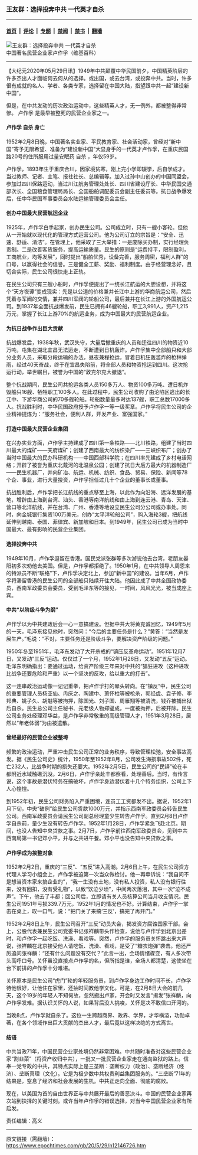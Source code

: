 ### 王友群：选择投奔中共 一代英才自杀

---

#### [首页](../../../..?n12146726) &nbsp;|&nbsp; [评论](../../../../../epoch-comment?n12146726) &nbsp;|&nbsp; [专题](../../../../../epoch-special?n12146726) &nbsp;|&nbsp; [禁闻](../../../../../epoch-news?n12146726) &nbsp;|&nbsp; [禁书](../../../../../books?n12146726) &nbsp;|&nbsp; [翻墙](https://github.com/gfw-breaker/nogfw/blob/master/README.md?n12146726)


<div><img alt="王友群：选择投奔中共 一代英才自杀" class="attachment-djy_600_400 size-djy_600_400 wp-post-image" src="https://i.epochtimes.com/assets/uploads/2020/05/0ff41bd5ad6eddc41f97089239dbb6fd52663362.jpeg"/>
<div class="caption">
 中国著名民营企业家卢作孚（维基百科）
</div></div><hr/><div class="post_content" id="artbody" itemprop="articleBody">
 <!-- article content begin -->
 <p>
  【大纪元2020年05月29日讯】1949年中共颠覆中华民国前夕，中国精英阶层的许多杰出人才面临何去何从的选择。或出国，或去台湾，或投奔中共。当时，许多很有成就的名人、学者、各类专家，选择留在中国大陆，指望跟中共一起“建设新中国”。
 </p>
 <p>
  但是，在中共发动的历次政治运动中，这些精英人才，无一例外，都被整得非常惨。
  <ok href="https://www.epochtimes.com/gb/tag/%E5%8D%A2%E4%BD%9C%E5%AD%9A.html">
   卢作孚
  </ok>
  是最早被整死的民营企业家之一。
 </p>
 <h4>
  <ok href="https://www.epochtimes.com/gb/tag/%E5%8D%A2%E4%BD%9C%E5%AD%9A.html">
   卢作孚
  </ok>
  <ok href="https://www.epochtimes.com/gb/tag/%E8%87%AA%E6%9D%80.html">
   自杀
  </ok>
  身亡
 </h4>
 <p>
  1952年2月8日晚，中国著名实业家、平民教育家、社会活动家，曾经对“新中国”寄予无限希望、准备为“建设新中国”大显身手的一代英才卢作孚，在重庆民国路20号的住所服用过量安眠药
  <ok href="https://www.epochtimes.com/gb/tag/%E8%87%AA%E6%9D%80.html">
   自杀
  </ok>
  ，年仅59岁。
 </p>
 <p>
  卢作孚，1893年生于重庆合川，因家境贫寒，刚上完小学即辍学，后自学成才。当过教师、记者、主笔、报社社长、总编辑等。加入过孙中山创办的中国同盟会，参加过四川保路运动，当过川江航务管理处处长、四川省建设厅长、中华民国交通部次长、全国粮食管理局局长、全国船舶调配委员会副主任委员等。抗日战争爆发后，任中华民国军事委员会水陆运输管理委员会主任。
 </p>
 <h4>
  创办中国最大民营航运企业
 </h4>
 <p>
  1925年，卢作孚白手起家，创办民生公司。公司成立时，只有一艘小客轮。但他从一开始就以现代化的管理方式运营公司。他为公司订立的宗旨是：“安全、迅速、舒适、清洁”。在管理上，他采取了三大举措：一是废除买办制，实行经理负责制。二是改善客货服务，提高运输质量。民生的原则是“运费持平，限制盈利，工商航业，均等发展”，同时提出“船舶优秀，设备完善，服务周密，福利人群”的口号，以赢得社会的信誉。三是健全工薪、奖励、福利制度。由于经营理念好，且切合实际，民生公司很快走上正轨。
 </p>
 <p>
  在民生公司只有三艘小船时，卢作孚便提出了一统长江航运的大胆设想，并将这个“天方夜谭”变成现实：先是以公道的价格兼并长江中上游的华商航运公司，然后凭着与军阀的交情，兼并四川军阀的轮船公司，最后兼并在长江上游的外国航运公司。到1937年全面抗战爆发前，民生已拥有46艘轮船，职工3,991人，资产1,215万元，掌握了长江上游70%的航运业务，成为中国最大的民营航运企业。
 </p>
 <h4>
  为抗日战争作出巨大贡献
 </h4>
 <p>
  抗战爆发后，1938年秋，武汉失守，大量后撤重庆的人员和迁往四川的物资近10万吨，屯集在湖北宜昌无法运走，不断遭到日机轰炸。卢作孚集中全部船只和大部分业务人员，采取分段运输的办法，昼夜兼程抢运，冒着日机狂轰滥炸的枪林弹雨，经过40天奋战，终于在宜昌失陷前，将全部人员和物资抢运到四川。这次抢运行动，举世瞩目，被誉为中国的“敦克尔克大撤退”。
 </p>
 <p>
  整个抗战期间，民生公司共抢运各类人员150多万人、物资100多万吨、遭日机炸毁船只16艘、牺牲职工100多人。在此过程中，民生公司收购了由沦陷区逃出的长江中、下游华商公司的70多艘轮船。轮船数量最多时达137艘，职工总数17000多人。抗战胜利时，中华民国政府授予卢作孚一等一级奖章。卢作孚将民生公司的企业精神提炼为：“服务社会，便利人群，开发产业、富强国家。”
 </p>
 <h4>
  打造中国最大民营企业集团
 </h4>
 <p>
  在兴办实业方面，卢作孚主持建成了四川第一条铁路——北川铁路，组建了当时四川最大的煤矿——天府煤矿；创建了西南最大的纺织染厂——三峡织布厂；创办了当时中国最大的民办科研机构——中国西部科学院；在四川率先建成了乡村电话网络；开辟了被誉为重庆北戴河的北温泉公园；创建了抗日大后方最大的机器制造厂——民生机器厂，并向矿冶、航运、机械、纺织、食品、贸易、保险、新闻等78个企、事业，进行大量投资，卢作孚担任过几十个企业的董事长或董事。
 </p>
 <p>
  抗战胜利后，卢作孚把长江航线的重点移至上海，以此作为向沿海、远洋发展的基地，增辟由上海到台湾、汕头、香港等南洋航线和由上海到连云港、青岛、天津、营口等北洋航线，并在台湾、广州、香港等地设立民生公司分公司或办事处。同时，向金城银行集资100万美元，创办“太平洋轮船公司”，购入海轮3艘，把航线延伸到越南、泰国、菲律宾、新加坡和日本。到1949年，民生公司已成为当时中国最大、最有影响的民营企业集团。
 </p>
 <h4>
  选择投奔中共
 </h4>
 <p>
  1949年10月，卢作孚逗留在香港。国民党派张群等多次游说他去台湾，老朋友晏阳初多次劝他去美国。但是，卢作孚都拒绝了。1950年1月，在中共领导人周恩来的特派员不断“联络”下，卢作孚决定北上，参加“新中国”的建设。当年6月，卢作孚将滞留香港的民生公司的全部船只陆续开往大陆。他因此成了中共全国政协委员，西南军政委员会委员，受到毛泽东等的接见，一时间，风风光光，被当成座上宾。
 </p>
 <h4>
  中共“以阶级斗争为纲”
 </h4>
 <p>
  卢作孚以为中共建政后会一心一意搞建设。但据中共大将黄克诚回忆，1949年5月的一天，毛泽东接见他时，突然问：“今后的主要任务是什么？”黄答：“当然是发展生产。”毛说：“不对，主要任务还是阶级斗争，要解决资产阶级的问题。”
 </p>
 <p>
  1950年冬至1951年，毛泽东发动了大开杀戒的“镇压反革命运动”。1951年12月7日，又发动“三反”运动。仅仅过了一个月，1952年1月26日，又发动“五反”运动。毛泽东明确指出：要通过运动，给资产阶级三年来对中共的“猖狂进攻（这种进攻比战争还要危险和严重）以一个坚决的反攻，给以重大的打击”。
 </p>
 <p>
  这一连串政治运动像一记记重拳，把卢作孚打的晕头转向。在“镇反”中，民生公司的重要管理人员杨亚仙、冉庆之、陶建中、萧怀柱等被枪杀，郭经虞、袁子修、李邦典、姚子久、胡魁等被拘押，陈国光、刘子国、周雁翔等被清洗，钱乔被捕出狱后自杀。民生总公司主任秘书、元老级人物郑璧成，一度被拘押，后被开除。民生公司业务处经理邓华益，是卢作孚非常敬重的高级管理人才，1951年3月28日，居然以“年老体弱”为由被遣散。
 </p>
 <h4>
  曾经最好的民营企业被整垮
 </h4>
 <p>
  频繁的政治运动，严重冲击民生公司正常的业务秩序，导致管理松弛，安全事故高发。据《民生公司史》统计，1950年至1952年8月，公司发生海损事故502件，死亡232人，比战争时期的损失还要大。1952年2月5日，民生公司的“民铎”轮在丰都附近水域触礁沉没。2月6日，卢作孚亲赴丰都察看，处理善后。当时，有传言说，这个事故是潜伏特务在搞破坏，卢作孚身边潜伏着十几个特务组织，公司上下人心惶惶。
 </p>
 <p>
  到1952年初，民生公司财务陷入严重困境，连员工工资都发不出。据说，1952年1月下旬，中央“破例”给民生公司贷款1000万元，并指示西南军政委员会转告民生公司。西南军政委员会请民生公司副总经理童少生转告卢作孚。直到2月8日卢作孚自杀前，童少生没有转告卢作孚。1952年1月28日，卢作孚紧急飞赴北京。期间，也没人告知中央贷款之事。2月7日，卢作孚前往西南军政委员会，见到中共西南局第一书记邓小平，并与之共进午餐。邓小平也没告知中央贷款之事。
 </p>
 <h4>
  卢作孚成为挨整对象
 </h4>
 <p>
  1952年2月2日，重庆的“三反”、“五反”进入高潮。2月6日上午，在民生公司资方代理人学习小组会上，卢作孚被迫第一次当众做检讨。他一再申诉说：“我自问不是想当资本家来搞企业的”，“我一生没有土地，没有私人投资，私人没有银行往来，没有回扣，没有受礼物”，以致“饮泣少顷”，中间两次落泪，其中一次“泣不成声”。下午，他去了丰都；回公司后，立即请有关人员核算公司当月收支情况。民生公司1951年亏损339.7万元，1952年1月的情况也不好。计算结束，卢作孚一掌击在桌上，叹一口气，说：“把门关了来搞‘三反’，搞完了再开门。”
 </p>
 <p>
  1952年2月8日上午，民生公司召开“三反”动员大会，揭发资方腐蚀国家干部。会上，公股代表兼民生公司党委书记张祥麟带头作检查，说他与卢作孚到北京出差时，和卢作孚一起吃饭、洗澡、看戏等。突然，卢作孚的服务员关怀跳出来大声说，张祥麟在北京接受他人请吃饭、洗澡、看戏，是受了“糖衣炮弹”袭击。他还严厉追问张祥麟：“还有什么问题没有交代？”此言一出，会场情绪骤变，有人多次带头高呼口号。关怀虽没直接点卢作孚的名，但所指是谁，全场人都清楚，这使坐在台下前排的卢作孚十分难堪。
 </p>
 <p>
  关怀原本是民生公司“虎门”轮的年轻服务员，到卢作孚身边工作时间不长，卢作孚待他很好，让他住在家里，还抽时间教他学文化。可是，在2月8日大会的前几天，这个19岁的年轻人不知何故，忽然搬出卢家，开会时又发言“揭发”张祥麟，向卢作孚发难。据认识关怀的人说，如果背后没人挑唆，关怀是决不敢信口开河的。
 </p>
 <p>
  当晚8点，卢作孚就自杀了。这位一生跨越商界、政界、学界，才华横溢，功勋卓著，在各个领域作出巨大贡献的杰出人才，最后竟以这样决绝的方式离世。
 </p>
 <h4>
  结语
 </h4>
 <p>
  中共当政71年，中国民营企业家处境仍然非常困难。中共随时准备对这些民营企业家“割韭菜”（将资产收归中共），一批又一批民营企业家走在通向监狱的路上。信奉一党专政的中共，其特点实际上是三垄断：垄断权力（政治）、垄断经济（经济）、垄断真理（文化）。它是为极少数中共权贵利益集团服务的。“三垄断”71年的结果是，窒息了经济和社会发展的生机。中共正走向全面、彻底的腐败。
 </p>
 <p>
  现在，以美国为首的自由世界正与中共展开最后的善恶决斗。中国的民营企业家再次站到抉择的关键时刻。或许当年卢作孚的错误选择，对当今中国民营企业家有所启发。
 </p>
 <p>
  责任编辑：高义
 </p>
 <!-- article content end -->
 <div id="below_article_ad">
 </div>
</div>


---

原文链接（需翻墙）：https://www.epochtimes.com/gb/20/5/29/n12146726.htm